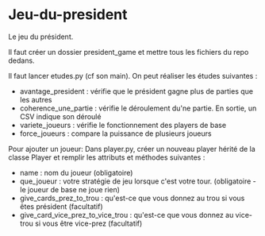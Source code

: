 # Jeu-du-president
Le jeu du président.

Il faut créer un dossier president_game et mettre tous les fichiers du repo dedans.

Il faut lancer etudes.py (cf son main).
On peut réaliser les études suivantes :
- avantage_president : vérifie que le président gagne plus de parties que les autres
- coherence_une_partie : vérifie le déroulement du'ne partie. En sortie, un CSV indique son déroulé
- variete_joueurs : vérifie le fonctionnement des players de base
- force_joueurs : compare la puissance de plusieurs joueurs


Pour ajouter un joueur:
Dans player.py, créer un nouveau player hérité de la classe Player et remplir les attributs et méthodes suivantes :
- name : nom du joueur (obligatoire)
- que_joueur : votre stratégie de jeu lorsque c'est votre tour. (obligatoire - le joueur de base ne joue rien)
- give_cards_prez_to_trou : qu'est-ce que vous donnez au trou si vous êtes président (facultatif)
- give_card_vice_prez_to_vice_trou : qu'est-ce que vous donnez au vice-trou si vous être vice-prez (facultatif)

